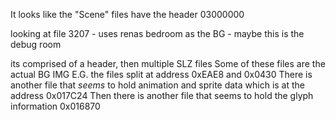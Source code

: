 
It looks like the "Scene" files have the header 03000000

looking at file 3207 - uses renas bedroom as the BG - maybe this is the debug room

its comprised of a header, then multiple SLZ files
Some of these files are the actual BG IMG
E.G. the files split at address 0xEAE8 and 0x0430
There is another file that *seems* to hold animation and sprite data which is at the address 0x017C24
Then there is another file that seems to hold the glyph information 0x016870
